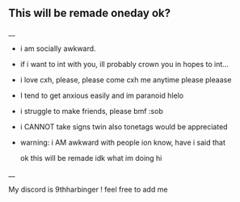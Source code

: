 ## This will be remade oneday ok?
__
- i am socially awkward.
- if i want to int with you, ill probably crown you in hopes to int...
- i love cxh, please, please come cxh me anytime please pleaase
- I tend to get anxious easily and im paranoid hlelo
- i struggle to make friends, please bmf :sob
- i CANNOT take signs twin also tonetags would be appreciated
- warning: i AM awkward with people ion know, have i said that


  ok this will be remade idk what im doing hi

__ 

My discord is 9thharbinger ! feel free to add me
